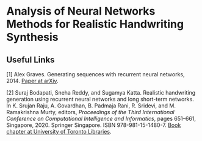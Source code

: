 # Analysis of Neural Networks Methods for Realistic Handwriting Synthesis

## Useful Links

[1] Alex Graves. Generating sequences with recurrent neural networks, 2014.
[Paper at arXiv](https://arxiv.org/abs/1308.0850).

[2] Suraj Bodapati, Sneha Reddy, and Sugamya Katta. 
Realistic handwriting generation using recurrent neural networks and long short-term networks.
In K. Srujan Raju, A. Govardhan, B. Padmaja Rani, R. Sridevi, and M. Ramakrishna Murty, editors, 
_Proceedings of the Third International Conference on Computational Intelligence and Informatics_, 
pages 651–661, Singapore, 2020. Springer Singapore. ISBN 978-981-15-1480-7.
[Book chapter at University of Toronto Libraries](https://librarysearch.library.utoronto.ca/permalink/01UTORONTO_INST/fedca1/cdi_springer_books_10_1007_978_981_15_1480_7_55).

